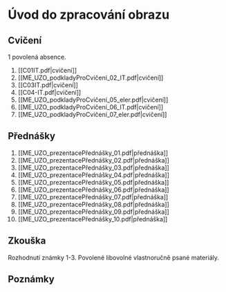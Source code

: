 # Úvod do zpracování obrazu

## Cvičení
1 povolená absence.

1. [[C01IT.pdf|cvičení]]
2. [[ME_UZO_podkladyProCvičení_02_IT.pdf|cvičení]]
3. [[C03IT.pdf|cvičení]]
4. [[C04-IT.pdf|cvičení]]
5. [[ME_UZO_podkladyProCvičení_05_eler.pdf|cvičení]]
6. [[ME_UZO_podkladyProCvičení_06_IT.pdf|cvičení]]
7. [[ME_UZO_podkladyProCvičení_07_eler.pdf|cvičení]]

## Přednášky

1. [[ME_UZO_prezentacePřednášky_01.pdf|přednáška]]
2. [[ME_UZO_prezentacePřednášky_02.pdf|přednáška]]
3. [[ME_UZO_prezentacePřednášky_03.pdf|přednáška]]
4. [[ME_UZO_prezentacePřednášky_04.pdf|přednáška]]
5. [[ME_UZO_prezentacePřednášky_05.pdf|přednáška]]
6. [[ME_UZO_prezentacePřednášky_06.pdf|přednáška]]
7. [[ME_UZO_prezentacePřednášky_07.pdf|přednáška]]
8. [[ME_UZO_prezentacePřednášky_08.pdf|přednáška]]
9. [[ME_UZO_prezentacePřednášky_09.pdf|přednáška]]
10. [[ME_UZO_prezentacePřednášky_10.pdf|přednáška]]

## Zkouška
Rozhodnutí známky 1-3.
Povolené libovolné vlastnoručně psané materiály.

## Poznámky

